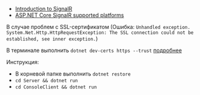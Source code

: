 - [Introduction to SignalR](https://learn.microsoft.com/en-us/aspnet/signalr/overview/getting-started/introduction-to-signalr)
- [ASP.NET Core SignalR supported platforms](https://learn.microsoft.com/en-us/aspnet/core/signalr/supported-platforms?view=aspnetcore-7.0)

В случае проблем с SSL-сертификатом
(Ошибка: `Unhandled exception. System.Net.Http.HttpRequestException: The SSL connection could not be established, see inner exception.`) 

В терминале выполнить `dotnet dev-certs https --trust` [подробнее](https://learn.microsoft.com/en-us/dotnet/core/tools/dotnet-dev-certs)

Инструкция:

- В корневой папке выполнить `dotnet restore`
- `cd Server && dotnet run`
- `cd ConsoleClient && dotnet run`

